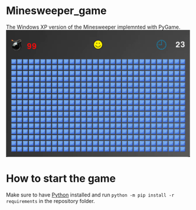 # Minesweeper_game
The Windows XP version of the Minesweeper implemnted with PyGame.
![Screenshot](screenshot.png)

# How to start the game
Make sure to have [Python](https://python.org) installed and run `python -m pip install -r requirements` in the repository folder.

